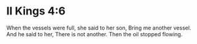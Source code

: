 # II Kings 4:6

When the vessels were full, she said to her son, Bring me another vessel. And he said to her, There is not another. Then the oil stopped flowing.

